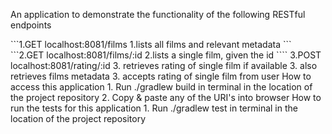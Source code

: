 <p>An application to demonstrate the functionality of the following RESTful endpoints</p>
	```1.GET localhost:8081/films
			1.lists all films and relevant metadata
	```
	```2.GET localhost:8081/films/:id
		2.lists a single film, given the id
	````
	3.POST localhost:8081/rating/:id
		3. retrieves rating of single film if available
		3. also retrieves films metadata 
		3. accepts rating of single film from user 
How to access this application 
	1. Run ./gradlew build in terminal in the location of the project repository
	2. Copy & paste any of the URI's into browser
How to run the tests for this application 
	1. Run ./gradlew test in terminal in the location of the project repository 
